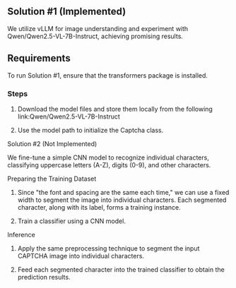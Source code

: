 ## Solution #1 (Implemented)

We utilize vLLM for image understanding and experiment with Qwen/Qwen2.5-VL-7B-Instruct, achieving promising results.

## Requirements

To run Solution #1, ensure that the transformers package is installed.

### Steps

1. Download the model files and store them locally from the following link:Qwen/Qwen2.5-VL-7B-Instruct

2. Use the model path to initialize the Captcha class.

Solution #2 (Not Implemented)

We fine-tune a simple CNN model to recognize individual characters, classifying uppercase letters (A-Z), digits (0-9), and other characters.

Preparing the Training Dataset

1. Since "the font and spacing are the same each time," we can use a fixed width to segment the image into individual characters. Each segmented character, along with its label, forms a training instance.

2. Train a classifier using a CNN model.

Inference

1. Apply the same preprocessing technique to segment the input CAPTCHA image into individual characters.

2. Feed each segmented character into the trained classifier to obtain the prediction results.

